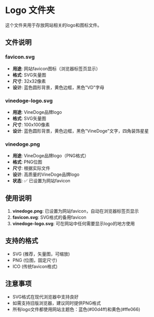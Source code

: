 # Logo 文件夹

这个文件夹用于存放网站相关的logo和图标文件。

## 文件说明

### favicon.svg
- **用途**: 网站favicon图标（浏览器标签页显示）
- **格式**: SVG矢量图
- **尺寸**: 32x32像素
- **设计**: 蓝色圆形背景，黄色边框，黑色"VD"字母

### vinedoge-logo.svg
- **用途**: VineDoge品牌logo
- **格式**: SVG矢量图
- **尺寸**: 100x100像素
- **设计**: 蓝色圆形背景，黄色边框，黑色"VineDoge"文字，四角装饰星星

### vinedoge.png
- **用途**: VineDoge品牌logo（PNG格式）
- **格式**: PNG位图
- **尺寸**: 根据实际文件
- **设计**: 高质量的VineDoge品牌logo
- **状态**: ✅ 已设置为网站favicon

## 使用说明

1. **vinedoge.png**: 已设置为网站favicon，自动在浏览器标签页显示
2. **favicon.svg**: SVG格式的备用favicon
3. **vinedoge-logo.svg**: 可在网站中任何需要显示logo的地方使用

## 支持的格式

- SVG (推荐，矢量图，可缩放)
- PNG (位图，固定尺寸)
- ICO (传统favicon格式)

## 注意事项

- SVG格式在现代浏览器中支持良好
- 如需支持旧版浏览器，建议同时提供PNG格式
- 所有logo文件都使用网站主题色：蓝色(#00d4ff)和黄色(#ffe066) 